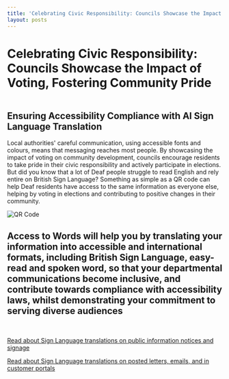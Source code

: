 ```yaml
---
title: 'Celebrating Civic Responsibility: Councils Showcase the Impact of Voting, Fostering Community Pride'
layout: posts
---
```


# Celebrating Civic Responsibility: Councils Showcase the Impact of Voting, Fostering Community Pride

![]()

## Ensuring Accessibility Compliance with AI Sign Language Translation

Local authorities' careful communication, using accessible fonts and colours, means that messaging reaches most people.  By showcasing the impact of voting on community development, councils encourage residents to take pride in their civic responsibility and actively participate in elections.  
But did you know that a lot of Deaf people struggle to read English and rely entire on British Sign Language?
Something as simple as a QR code can help Deaf residents have access to the same information as everyone else, helping by voting in elections and contributing to positive changes in their community.

![QR Code](/posts/images/qr-contact.png)

## Access to Words will help you by translating your information into accessible and international formats, including British Sign Language, easy-read and spoken word, so that your departmental communications become inclusive, and contribute towards compliance with accessibility laws, whilst demonstrating your commitment to serving diverse audiences

<br/>

[Read about Sign Language translations on public information notices and signage](/solutions/gazette)

[Read about Sign Language translations on posted letters, emails, and in customer portals](/solutions/correspondent)
